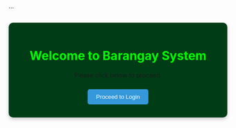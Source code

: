 <head>
  <meta name="viewport" content="width=device-width, initial-scale=1.0">
  ...
</head>

<!DOCTYPE html>
<html lang="en">
<head>
  <meta charset="UTF-8">
  <title>Barangay Login & Profile</title>
   <link rel="stylesheet" href="hack.css">
   <script src="data.js"></script>

  <style>
    .hidden { display: none; }
    .container {
      max-width: 760px;
      margin: 30px auto;
      padding: 20px;
      border-radius: 10px;
      background: rgb(0, 61, 23);
      box-shadow: 0 4px 8px rgba(0,0,0,0.2);
      text-align: center;
    }
    h1, h2 { color: #00ff00; }
    button {
      padding: 10px 20px;
      margin: 10px;
      border: none;
      border-radius: 5px;
      background: #3498db;
      color: white;
      cursor: pointer;
    }
    button:hover { background: #2980b9; }
    table {
      width: 100%;
      border-collapse: collapse;
      margin-top: 20px;
    }
    th, td {
      border: 1px solid #ccc;
      padding: 8px;
      background: #fff;
    }
    th {
      background: #27ae60;
      color: white;
    }
  </style>
</head>
<body>

<!-- Welcome Section -->
<div class="container" id="welcomeContainer">
  <h1>Welcome to Barangay System</h1>
  <p>Please click below to proceed.</p>
  <button onclick="goToLogin()">Proceed to Login</button>
</div>

<!-- Login Section -->
<div class="container hidden" id="posContainer">
  <h2>Barangay Login</h2>
  <label>Username:</label>
  <input type="text" id="username">
  <label>Password:</label>
  <input type="password" id="password">
  <div style="text-align: center;">
    <button onclick="login()">Login</button>
  </div>
  <p id="loginError" style="color: red;"></p>
</div>

<!-- Resident Profile Section -->
<div class="container hidden" id="residentContainer">
  <h2>My Profile</h2>
  <label>Name:</label>
  <input type="text" id="resName">
  <label>Age:</label>
  <input type="number" id="resAge">
  <label>Address:</label>
  <input type="text" id="resAddress">
  <button onclick="updateResident()">Update Profile</button>
  <button onclick="logout()">🔙 Return</button>
  <p id="resMessage" style="color: green;"></p>
</div>

<!-- Admin Section -->
<div class="container hidden" id="adminContainer">
  <h2>Barangay Residents Database</h2>
  <button onclick="showAddForm()">➕ Add New Resident</button>
  <button onclick="logout()">🔙 Return</button>

  <!-- Search Section -->
  <div style="margin: 20px 0;">
    <select id="searchCategory">
      <option value="id">ID</option>
      <option value="name">Name</option>
      <option value="age">Age</option>
      <option value="address">Address</option>
    </select>
    <input type="text" id="searchInput" placeholder="Enter search keyword">
    <button onclick="searchResidents()">🔍 Search</button>
    <button onclick="loadAllProfiles()">🔄 Reset</button>
  </div>

  <!-- Add Form -->
  <div id="addForm" class="hidden">
    <h3>Add Resident</h3>
    <label>Id:</label>
    <input type="text" id="newUsername">
    <label>Password:</label>
    <input type="password" id="newPassword">
    <label>Name:</label>
    <input type="text" id="newName">
    <label>Age:</label>
    <input type="number" id="newAge">
    <label>Address:</label>
    <input type="text" id="newAddress">
    <button onclick="addResident()">Add</button>
  </div>

  <!-- Table -->
  <table>
    <thead>
      <tr>
        <th>Id</th>
        <th>Name</th>
        <th>Age</th>
        <th>Address</th>
        <th>Actions</th>
      </tr>
    </thead>
    <tbody id="allProfiles"></tbody>
  </table>
</div>

<script>
  const users = {
    admin: { password: "1234", role: "admin" },
  };

  let currentUser = null;

  function goToLogin() {
    document.getElementById("welcomeContainer").classList.add("hidden");
    document.getElementById("posContainer").classList.remove("hidden");
  }

  function login() {
    const username = document.getElementById("username").value.trim();
    const password = document.getElementById("password").value.trim();

    if (users[username] && users[username].password === password) {
      currentUser = username;
      document.getElementById("posContainer").classList.add("hidden");

      if (users[username].role === "admin") {
        document.getElementById("adminContainer").classList.remove("hidden");
        loadAllProfiles();
      } else {
        document.getElementById("residentContainer").classList.remove("hidden");
        loadResidentProfile();
      }
    } else {
      document.getElementById("loginError").innerText = "Invalid username or password!";
    }
  }

  function loadResidentProfile() {
    const user = users[currentUser];
    document.getElementById("resName").value = user.name;
    document.getElementById("resAge").value = user.age;
    document.getElementById("resAddress").value = user.address;
  }

  function updateResident() {
    users[currentUser].name = document.getElementById("resName").value;
    users[currentUser].age = document.getElementById("resAge").value;
    users[currentUser].address = document.getElementById("resAddress").value;
    document.getElementById("resMessage").innerText = "Profile updated successfully!";
  }

  function showAddForm() {
    document.getElementById("addForm").classList.toggle("hidden");
  }

  function logout() {
    currentUser = null;
    document.getElementById("username").value = "";
    document.getElementById("password").value = "";
    document.getElementById("loginError").innerText = "";
    document.getElementById("residentContainer").classList.add("hidden");
    document.getElementById("adminContainer").classList.add("hidden");
    document.getElementById("posContainer").classList.add("hidden");
    document.getElementById("welcomeContainer").classList.remove("hidden");
  }

  function addResident() {
    const username = document.getElementById("newUsername").value.trim();
    const password = document.getElementById("newPassword").value.trim();
    const name = document.getElementById("newName").value.trim();
    const age = document.getElementById("newAge").value.trim();
    const address = document.getElementById("newAddress").value.trim();

    if (!username || !password || !name || !age || !address) {
      alert("Please fill all fields");
      return;
    }
    if (users[username]) {
      alert("Username already exists!");
      return;
    }

    users[username] = { password, role: "resident", name, age, address };
    loadAllProfiles();

    document.getElementById("addForm").classList.add("hidden");
    document.getElementById("newUsername").value = "";
    document.getElementById("newPassword").value = "";
    document.getElementById("newName").value = "";
    document.getElementById("newAge").value = "";
    document.getElementById("newAddress").value = "";
  }

  function deleteResident(username) {
    if (confirm(`Are you sure you want to delete ${username}?`)) {
      delete users[username];
      loadAllProfiles();
    }
  }

  function updateResidentAdmin(username) {
    const name = document.getElementById(`name-${username}`).value;
    const age = document.getElementById(`age-${username}`).value;
    const address = document.getElementById(`address-${username}`).value;
    users[username].name = name;
    users[username].age = age;
    users[username].address = address;
    alert("Profile updated successfully!");
  }

  function loadAllProfiles() {
    const tableBody = document.getElementById("allProfiles");
    tableBody.innerHTML = "";
    for (const username in users) {
      if (users[username].role === "resident") {
        const u = users[username];
        tableBody.innerHTML += `
          <tr>
            <td>${username}</td>
            <td><input type="text" id="name-${username}" value="${u.name}"></td>
            <td><input type="number" id="age-${username}" value="${u.age}"></td>
            <td><input type="text" id="address-${username}" value="${u.address}"></td>
            <td>
              <button onclick="updateResidentAdmin('${username}')">Update</button>
              <button style="background:#e74c3c" onclick="deleteResident('${username}')">Delete</button>
            </td>
          </tr>
        `;
      }
    }
  }

  function searchResidents() {
    const category = document.getElementById("searchCategory").value;
    const query = document.getElementById("searchInput").value.trim().toLowerCase();
    const tableBody = document.getElementById("allProfiles");
    tableBody.innerHTML = "";

    let found = false;

    for (const username in users) {
      const user = users[username];
      if (user.role !== "resident") continue;

      let valueToCheck = "";

      if (category === "id") valueToCheck = username.toLowerCase();
      if (category === "name") valueToCheck = user.name.toLowerCase();
      if (category === "age") valueToCheck = String(user.age);
      if (category === "address") valueToCheck = user.address.toLowerCase();

      if (valueToCheck.includes(query)) {
        found = true;
        tableBody.innerHTML += `
          <tr>
            <td>${username}</td>
            <td><input type="text" id="name-${username}" value="${user.name}"></td>
            <td><input type="number" id="age-${username}" value="${user.age}"></td>
            <td><input type="text" id="address-${username}" value="${user.address}"></td>
            <td>
              <button onclick="updateResidentAdmin('${username}')">Update</button>
              <button style="background:#e74c3c" onclick="deleteResident('${username}')">Delete</button>
            </td>
          </tr>
        `;
      }
    }

    if (!found) {
      tableBody.innerHTML = `<tr><td colspan="5">No results found.</td></tr>`;
    }
  }
</script>

</body>
</html>

